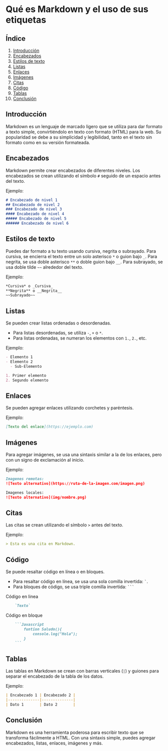 # Qué es Markdown y el uso de sus etiquetas

## Índice
1. [Introducción](#introducción)
2. [Encabezados](#encabezados)
3. [Estilos de texto](#estilos-de-texto)
4. [Listas](#listas)
5. [Enlaces](#enlaces)
6. [Imágenes](#imágenes)
7. [Citas](#citas)
8. [Código](#código)
9. [Tablas](#tablas)
10. [Conclusión](#conclusión)

## Introducción
Markdown es un lenguaje de marcado ligero que se utiliza para dar formato a texto simple, convirtiéndolo en texto con formato (HTML) para la web. Su popularidad se debe a su simplicidad y legibilidad, tanto en el texto sin formato como en su versión formateada.

## Encabezados
Markdown permite crear encabezados de diferentes niveles. Los encabezados se crean utilizando el símbolo `#` seguido de un espacio antes del texto.

Ejemplo:
```markdown
# Encabezado de nivel 1
## Encabezado de nivel 2
### Encabezado de nivel 3
#### Encabezado de nivel 4
##### Encabezado de nivel 5
###### Encabezado de nivel 6
```

## Estilos de texto
Puedes dar formato a tu texto usando cursiva, negrita o subrayado. Para cursiva, se encierra el texto entre un solo asterisco `*` o guion bajo `_`. Para negrita, se usa doble asterisco `**` o doble guion bajo `__`. Para subrayado, se usa doble tilde `~~` alrededor del texto.

Ejemplo:
```markdown
*Cursiva* o _Cursiva_
**Negrita** o __Negrita__
~~Subrayado~~
```

## Listas
Se pueden crear listas ordenadas o desordenadas.

- Para listas desordenadas, se utiliza `-`, `+` o `*`.
- Para listas ordenadas, se numeran los elementos con `1.`, `2.`, etc.

Ejemplo:
```markdown
- Elemento 1
- Elemento 2
  - Sub-Elemento

1. Primer elemento
2. Segundo elemento
```

## Enlaces
Se pueden agregar enlaces utilizando corchetes y paréntesis.

Ejemplo:
```markdown
[Texto del enlace](https://ejemplo.com)
```

## Imágenes
Para agregar imágenes, se usa una sintaxis similar a la de los enlaces, pero con un signo de exclamación al inicio.

Ejemplo:
```markdown
Imagenes remotas:
![Texto alternativo](https://ruta-de-la-imagen.com/imagen.png)

Imagenes locales:
![Texto alternativo](img/nombre.png)
```

## Citas
Las citas se crean utilizando el símbolo `>` antes del texto.

Ejemplo:
```markdown
> Esta es una cita en Markdown.
```

## Código
Se puede resaltar código en línea o en bloques.

- Para resaltar código en línea, se usa una sola comilla invertida: ``` ` ```.
- Para bloques de código, se usa triple comilla invertida: ` ``` `

Código en linea
```markdown
    `Texto`
```

Código en bloque
```markdown
    ```Javascript
        funtion Saludo(){
            console.log("Hola");
        }
    ```
```

## Tablas
Las tablas en Markdown se crean con barras verticales (`|`) y guiones para separar el encabezado de la tabla de los datos.

Ejemplo:
```markdown
| Encabezado 1 | Encabezado 2 |
|--------------|--------------|
| Dato 1       | Dato 2       |
```

## Conclusión
Markdown es una herramienta poderosa para escribir texto que se transforma fácilmente a HTML. Con una sintaxis simple, puedes agregar encabezados, listas, enlaces, imágenes y más.

